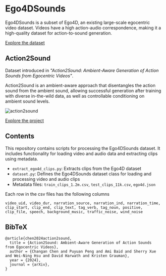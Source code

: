 # Ego4DSounds
Ego4DSounds is a subset of Ego4D, an existing large-scale egocentric video dataset. Videos have a high action-audio correspondence, making it a high-quality dataset for action-to-sound generation.

[Explore the dataset](https://ego4dsounds.github.io/)

## Action2Sound

Dataset introduced in _"Action2Sound: Ambient-Aware Generation of Action Sounds from Egocentric Videos"_.

Action2Sound is an ambient-aware approach that disentangles the action sound from the ambient sound, allowing successful generation after training with diverse in-the-wild data, as well as controllable conditioning on ambient sound levels.

![action2sound](https://github.com/Ego4DSounds/Ego4DSounds/assets/59634524/40a9d037-9134-4edc-82a5-1d81c6bbb40c)

[Explore the project](https://vision.cs.utexas.edu/projects/action2sound/)

## Contents

This repository contains scripts for processing the Ego4DSounds dataset. It includes functionality for loading video and audio data and extracting clips using metadata.

- `extract_ego4d_clips.py`: Extracts clips from the Ego4D dataset
- `dataset.py`: Defines the Ego4DSounds dataset class for loading and processing video and audio clips
- Metadata files: `train_clips_1.2m.csv`, `test_clips_11k.csv`, `ego4d.json`

Each row in the csv files has the following columns
```
video_uid, video_dur, narration_source, narration_ind, narration_time, clip_start, clip_end, clip_text, tag_verb, tag_noun, positive, clip_file, speech, background_music, traffic_noise, wind_noise
```

## BibTeX
```
@article{chen2024action2sound,
  title = {Action2Sound: Ambient-Aware Generation of Action Sounds from Egocentric Videos},
  author = {Changan Chen and Puyuan Peng and Ami Baid and Sherry Xue and Wei-Ning Hsu and David Harwath and Kristen Grauman},
  year = {2024},
  journal = {arXiv},
}
```

<!--
**Ego4DSounds/Ego4DSounds** is a ✨ _special_ ✨ repository because its `README.md` (this file) appears on your GitHub profile.

Here are some ideas to get you started:

- 🔭 I’m currently working on ...
- 🌱 I’m currently learning ...
- 👯 I’m looking to collaborate on ...
- 🤔 I’m looking for help with ...
- 💬 Ask me about ...
- 📫 How to reach me: ...
- 😄 Pronouns: ...
- ⚡ Fun fact: ...
-->
